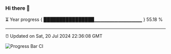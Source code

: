 ### Hi there 👋

⏳ Year progress { ████████████████▁▁▁▁▁▁▁▁▁▁▁▁▁▁ } 55.18 %

---

⏰ Updated on Sat, 20 Jul 2024 22:36:08 GMT

![Progress Bar CI](https://github.com/IshwaranRudhara/GIT-ACTION/workflows/Progress%20Bar%20CI/badge.svg)
